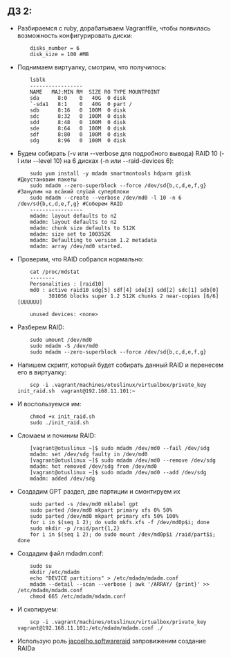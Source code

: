 ##  ДЗ 2:

- Разбираемся с ruby, дорабатываем Vagrantfile, чтобы появилась возможность конфигурировать диски:
    ```
        disks_number = 6
        disk_size = 100 #MB
    ```
- Поднимаем виртуалку, смотрим, что получилось:
    ```
        lsblk
        -----------------
        NAME   MAJ:MIN RM  SIZE RO TYPE MOUNTPOINT
        sda      8:0    0   40G  0 disk
        `-sda1   8:1    0   40G  0 part /
        sdb      8:16   0  100M  0 disk
        sdc      8:32   0  100M  0 disk
        sdd      8:48   0  100M  0 disk
        sde      8:64   0  100M  0 disk
        sdf      8:80   0  100M  0 disk
        sdg      8:96   0  100M  0 disk
    ```
- Будем собирать (-v или --verbose для подробного вывода) RAID 10 (-l или --level 10) на 6 дисках (-n или --raid-devices 6):
    ```
        sudo yum install -y mdadm smartmontools hdparm gdisk #Доустановим пакеты
        sudo mdadm --zero-superblock --force /dev/sd{b,c,d,e,f,g} #Занулим на всāкий слуùай суперблоки
        sudo mdadm --create --verbose /dev/md0 -l 10 -n 6 /dev/sd{b,c,d,e,f,g} #Соберем RAID
        -----------------
        mdadm: layout defaults to n2
        mdadm: layout defaults to n2
        mdadm: chunk size defaults to 512K
        mdadm: size set to 100352K
        mdadm: Defaulting to version 1.2 metadata
        mdadm: array /dev/md0 started.
    ```
- Проверим, что RAID собрался нормально:
    ```
        cat /proc/mdstat
        --------
        Personalities : [raid10]
        md0 : active raid10 sdg[5] sdf[4] sde[3] sdd[2] sdc[1] sdb[0]
              301056 blocks super 1.2 512K chunks 2 near-copies [6/6] [UUUUUU]

        unused devices: <none>
    ```
- Разберем RAID:
    ```
        sudo umount /dev/md0
        sudo mdadm -S /dev/md0
        sudo mdadm --zero-superblock --force /dev/sd{b,c,d,e,f,g}
    ```
- Напишем скрипт, который будет собирать данный RAID и перенесем его в виртуалку:
    ```
        scp -i .vagrant/machines/otuslinux/virtualbox/private_key init_raid.sh  vagrant@192.168.11.101:~
    ```
- И воспользуемся им:
    ```
        chmod +x init_raid.sh
        sudo ./init_raid.sh
    ```
- Сломаем и починим RAID:
    ```
        [vagrant@otuslinux ~]$ sudo mdadm /dev/md0 --fail /dev/sdg
        mdadm: set /dev/sdg faulty in /dev/md0
        [vagrant@otuslinux ~]$ sudo mdadm /dev/md0 --remove /dev/sdg
        mdadm: hot removed /dev/sdg from /dev/md0
        [vagrant@otuslinux ~]$ sudo mdadm /dev/md0 --add /dev/sdg
        mdadm: added /dev/sdg
    ```
- Создадим GPT раздел, две партиции и смонтируем их
    ```
        sudo parted -s /dev/md0 mklabel gpt
        sudo parted /dev/md0 mkpart primary xfs 0% 50%
        sudo parted /dev/md0 mkpart primary xfs 50% 100%
        for i in $(seq 1 2); do sudo mkfs.xfs -f /dev/md0p$i; done
        sudo mkdir -p /raid/part{1,2}
        for i in $(seq 1 2); do sudo mount /dev/md0p$i /raid/part$i; done
    ```
- Создадим файл mdadm.conf:
    ```
        sudo su
        mkdir /etc/mdadm
        echo "DEVICE partitions" > /etc/mdadm/mdadm.conf
        mdadm --detail --scan --verbose | awk '/ARRAY/ {print}' >> /etc/mdadm/mdadm.conf
        chmod 665 /etc/mdadm/mdadm.conf
    ```
- И скопируем:
    ```
        scp -i .vagrant/machines/otuslinux/virtualbox/private_key vagrant@192.168.11.101:/etc/mdadm/mdadm.conf ./
    ```
- Использую роль [jacoelho.softwareraid](https://github.com/jacoelho/ansible-softwareraid/blob/master/test_default.yml) запровиженим создание RAIDа